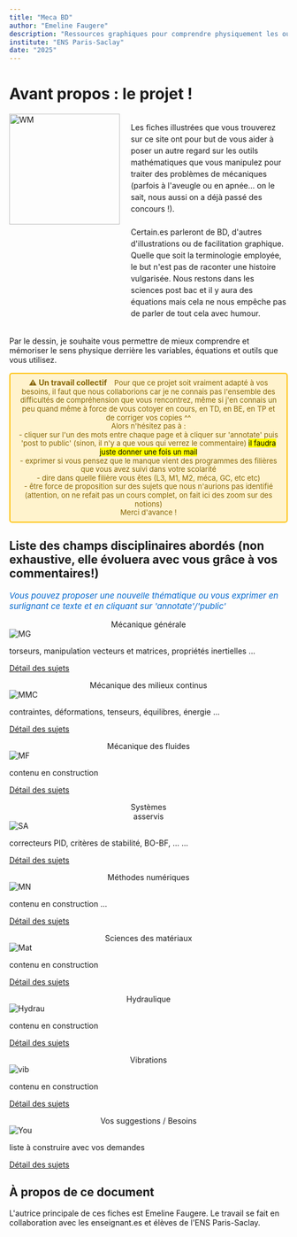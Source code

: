 ```yaml
---
title: "Meca BD"
author: "Emeline Faugere"
description: "Ressources graphiques pour comprendre physiquement les outils mathématiques de la mécanique"
institute: "ENS Paris-Saclay"
date: "2025"
---
```


# Avant propos : le projet !
 

<style>
  @media (max-width: 768px) {
    .responsive-container {
      flex-direction: column !important;
    }
    .responsive-container img {
      width: 100% !important;
      max-width: 300px !important;
      margin: 0 auto 20px auto !important;
    }
    .responsive-container p {
      max-width: 100% !important;
    }
  }
</style>

<div class="responsive-container" style="display: flex; align-items: flex-start; gap: 20px;">
  <img src="_static/images/WM_wolvermimine2.png" alt="WM" style="width: 200px; height: auto;">
  <p style="max-width: 800px; line-height: 1.5;">
    Les fiches illustrées que vous trouverez sur ce site ont pour but de vous aider à poser un autre regard sur les outils mathématiques que vous manipulez pour traiter des problèmes de mécaniques (parfois à l'aveugle ou en apnée... on le sait, nous aussi on a déjà passé des concours !). 
    <br><br>
    Certain.es parleront de BD, d'autres d'illustrations ou de facilitation graphique. Quelle que soit la terminologie employée, le but n'est pas de raconter une histoire vulgarisée. Nous restons dans les sciences post bac et il y aura des équations mais cela ne nous empêche pas de parler de tout cela avec humour. 

  </p>
</div>

<br>
Par le dessin, je souhaite vous permettre de mieux comprendre et mémoriser le sens physique derrière les variables, équations et outils que vous utilisez.

<!--
## Un travail collectif
-->

<div style="background-color: #fff3cd; border: 2px solid #ffc107; border-radius: 5px; padding: 8px 12px; margin: 15px 0; text-align: center;line-height: 1.2;">
  <strong style="color: #856404; font-size: 14px;">⚠️ Un travail collectif </strong>
  <span style="color: #856404; margin-left: 10px; font-size: 13px;">
    Pour que ce projet soit vraiment adapté à vos besoins, il faut que nous collaborions car je ne connais pas l'ensemble des difficultés de compréhension que vous rencontrez, même si j'en connais un peu quand même à force de vous cotoyer en cours, en TD, en BE, en TP et de corriger vos copies ^^ <br>
    Alors n'hésitez pas à : <br>
    - cliquer sur l'un des mots entre chaque page et à cliquer sur 'annotate' puis 'post to public' (sinon, il n'y a que vous qui verrez le commentaire) <mark> il faudra juste donner une fois un mail </mark>  
    <br> 
    - exprimer si vous pensez que le manque vient des programmes des filières que vous avez suivi dans votre scolarité<br>
    - dire dans quelle filière vous êtes (L3, M1, M2, méca, GC, etc etc)<br>
    - être force de proposition sur des sujets que nous n'aurions pas identifié (attention, on ne refait pas un cours complet, on fait ici des zoom sur des notions)
    <br>
    Merci d'avance !

  </span>
</div>


## Liste des champs disciplinaires abordés (non exhaustive, elle évoluera avec vous grâce à vos commentaires!)

<p style="color: #0066cc; font-style: italic; margin: 15px 0; font-size: 15px;text-align: left;">
   Vous pouvez proposer une nouvelle thématique ou vous exprimer en surlignant ce texte et en cliquant sur 'annotate'/'public'
</p>



<div class="card-container">

  <!-- Carte 1 -->
  <div class="card">
    <div class="card-header" style="text-align: center;">
      Mécanique générale
    </div>
    <div class="card-body">
      <img src="_static/images/mg.jpg" alt="MG" class="img-responsive">
      <p>torseurs, manipulation vecteurs et matrices, propriétés inertielles ...</p>
      <p class="card-footer-link">
        <a href="ressources/MG__index.html" class="card-link">
          Détail des sujets <i class="fas fa-arrow-right"></i>
        </a>
      </p>
    </div>
  </div>


  <!-- Carte 2 -->
  <div class="card">
    <div class="card-header" style="text-align: center;">
      Mécanique des milieux continus
    </div>
    <div class="card-body">
      <img src="_static/images/mmc.jpg" alt="MMC" class="img-responsive">
      <p> contraintes, déformations, tenseurs, équilibres, énergie ...</p>
      <p class="card-footer-link">
        <a href="ressources/MMC__index.html" class="card-link">
          Détail des sujets <i class="fas fa-arrow-right"></i>
        </a>
      </p>
    </div>
  </div>

  <!-- Carte 3 -->
  <div class="card">
    <div class="card-header" style="text-align: center;">
      Mécanique des fluides
    </div>
    <div class="card-body">
      <img src="_static/images/MF.png" alt="MF" class="img-responsive">
      <p> contenu en construction </p>
      <p class="card-footer-link">
        <a href="ressources/MF__index.html" class="card-link">
          Détail des sujets <i class="fas fa-arrow-right"></i>
        </a>
      </p>
    </div>
  </div>


  <!-- Carte 4 -->
  <div class="card">
    <div class="card-header" style="text-align: center;">
      Systèmes <br> asservis
    </div>
    <div class="card-body">
      <img src="_static/images/SA2.png" alt="SA" class="img-responsive">
      <p> correcteurs PID, critères de stabilité, BO-BF, ... ...</p>
      <p class="card-footer-link">
        <a href="ressources/SA__index.html" class="card-link">
          Détail des sujets <i class="fas fa-arrow-right"></i>
        </a>
      </p>
    </div>
  </div>


  <!-- Carte 5 : methodes numériques -->
  <div class="card">
    <div class="card-header" style="text-align: center;">
      Méthodes numériques
    </div>
    <div class="card-body">
      <img src="_static/images/MN.png" alt="MN" class="img-responsive">
      <p> contenu en construction ...</p>
      <p class="card-footer-link">
        <a href="ressources/MN__index.html" class="card-link">
          Détail des sujets <i class="fas fa-arrow-right"></i>
        </a>
      </p>
    </div>
  </div>


  <!-- Carte 6 -->
  <div class="card">
    <div class="card-header" style="text-align: center;">
      Sciences des matériaux
    </div>
    <div class="card-body">
      <img src="_static/images/SM.png" alt="Mat" class="img-responsive">
      <p> contenu en construction </p>
      <p class="card-footer-link">
        <a href="ressources/SM__index.html" class="card-link">
          Détail des sujets <i class="fas fa-arrow-right"></i>
        </a>
      </p>
    </div>
  </div>


  <!-- Carte 7 : hydraulique -->
  <div class="card">
    <div class="card-header" style="text-align: center;">
      Hydraulique
    </div>
    <div class="card-body">
      <img src="_static/images/HY.png" alt="Hydrau" class="img-responsive">
      <p> contenu en construction </p>
      <p class="card-footer-link">
        <a href="ressources/HY__index.html" class="card-link">
          Détail des sujets <i class="fas fa-arrow-right"></i>
        </a>
      </p>
    </div>
  </div>

  <!-- Carte 8 : vibrations -->
  <div class="card">
    <div class="card-header" style="text-align: center;">
      Vibrations
    </div>
    <div class="card-body">
      <img src="_static/images/VIB.png" alt="vib" class="img-responsive">
      <p> contenu en construction </p>
      <p class="card-footer-link">
        <a href="ressources/VIB__index.html" class="card-link">
          Détail des sujets <i class="fas fa-arrow-right"></i>
        </a>
      </p>
    </div>
  </div>


  <!-- Carte 9 -->
  <div class="card">
    <div class="card-header" style="text-align: center;">
      Vos suggestions / Besoins
    </div>
    <div class="card-body">
      <img src="_static/images/wolverwantsyou.png" alt="You" class="img-responsive">
      <p> liste à construire avec vos demandes </p>
      <p class="card-footer-link">
        <a href="ressources/You/tout_You1.html" class="card-link">
          Détail des sujets <i class="fas fa-arrow-right"></i>
        </a>
      </p>
    </div>
  </div>


</div>






## À propos de ce document

L'autrice principale de ces fiches est Emeline Faugere. 
Le travail se fait en collaboration avec les enseignant.es et élèves de l'ENS Paris-Saclay. 

